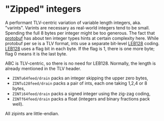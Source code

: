 #   "Zipped" integers

A performant TLV-centric variation of variable length integers, aka. "varints".
Varints are necessary as real-world integers tend to be small.
Spending the full 8 bytes per integer might be too generous.
The fact that [protobuf][g] has about ten integer types hints at certain complexity here.
While protobuf per se is a TLV format, ints use a separate bit-level [LEB128][b] coding.
[LEB128][b] uses a flag bit in each byte.
If the flag is 1, there is one more byte; flag 0 means it is the last byte.

ABC is TLV-centric, so there is no need for LEB128.
Normally, the length is already mentioned in the TLV header.

  - `ZINTu64feed/drain` packs an integer skipping the upper zero bytes,
  - `ZINTu128feed/drain` packs a pair of ints, each one taking 1,2,4 or 8 bytes,
  - `ZINTi64feed/drain` packs a signed integer using the zig-zag coding,
  - `ZINTf64feed/drain` packs a float (integers and binary fractions pack well).

All zipints are little-endian.

[b]: https://en.wikipedia.org/wiki/LEB128
[g]: https://protobuf.dev/programming-guides/encoding/
